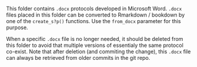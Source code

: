This folder contains `.docx` protocols developed in Microsoft Word. 
`.docx` files placed in this folder can be converted to Rmarkdown / bookdown
by one of the `create_s?p()` functions.
Use the `from_docx` parameter for this purpose.

When a specific `.docx` file is no longer needed, it should be deleted from this folder to avoid that multiple versions of essentialy the same protocol co-exist. 
Note that after deletion (and commiting the change), this `.docx` file can always be retrieved from older commits in the git repo.
